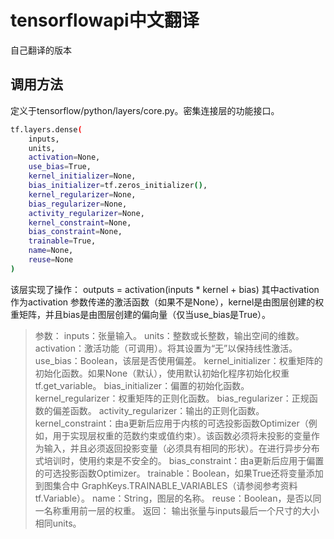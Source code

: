 # tensorflowapi中文翻译

自己翻译的版本

## 调用方法

定义于tensorflow/python/layers/core.py。密集连接层的功能接口。

```bash
tf.layers.dense(
    inputs,
    units,
    activation=None,
    use_bias=True,
    kernel_initializer=None,
    bias_initializer=tf.zeros_initializer(),
    kernel_regularizer=None,
    bias_regularizer=None,
    activity_regularizer=None,
    kernel_constraint=None,
    bias_constraint=None,
    trainable=True,
    name=None,
    reuse=None
)
```

该层实现了操作： outputs = activation(inputs * kernel + bias) 其中activation作为activation 参数传递的激活函数（如果不是None），kernel是由图层创建的权重矩阵，并且bias是由图层创建的偏向量（仅当use_bias是True）。

> 参数：
inputs：张量输入。
units：整数或长整数，输出空间的维数。
activation：激活功能（可调用）。将其设置为“无”以保持线性激活。
use_bias：Boolean，该层是否使用偏差。
kernel_initializer：权重矩阵的初始化函数。如果None（默认），使用默认初始化程序初始化权重tf.get_variable。
bias_initializer：偏置的初始化函数。
kernel_regularizer：权重矩阵的正则化函数。
bias_regularizer：正规函数的偏差函数。
activity_regularizer：输出的正则化函数。
kernel_constraint：由a更新后应用于内核的可选投影函数Optimizer（例如，用于实现层权重的范数约束或值约束）。该函数必须将未投影的变量作为输入，并且必须返回投影变量（必须具有相同的形状）。在进行异步分布式培训时，使用约束是不安全的。
bias_constraint：由a更新后应用于偏置的可选投影函数Optimizer。
trainable：Boolean，如果True还将变量添加到图集合中 GraphKeys.TRAINABLE_VARIABLES（请参阅参考资料tf.Variable）。
name：String，图层的名称。
reuse：Boolean，是否以同一名称重用前一层的权重。
返回：
输出张量与inputs最后一个尺寸的大小相同units。